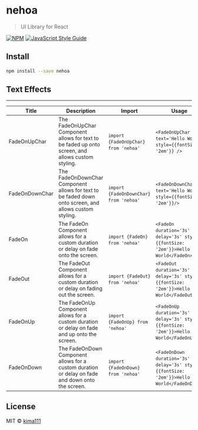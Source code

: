 # nehoa

> UI Library for React

[![NPM](https://img.shields.io/npm/v/nehoa.svg)](https://www.npmjs.com/package/nehoa) [![JavaScript Style Guide](https://img.shields.io/badge/code_style-standard-brightgreen.svg)](https://standardjs.com)

## Install

```bash
npm install --save nehoa
```

## Text Effects
<hr/>

| Title | Description | Import | Usage | Example |
|-------------|-------------|--------|-------|---------|
|FadeOnUpChar|The FadeOnUpChar Component allows for text to be faded up onto screen, and allows custom styling.|`import {FadeOnUpChar} from 'nehoa'`|`<FadeOnUpChar text='Hello World' style={{fontSize: '2em'}} />`|![image info](./images/FadeOnUpChar.gif)|
|FadeOnDownChar|The FadeOnDownChar Component allows for text to be faded down onto screen, and allows custom styling. |`import {FadeOnDownChar} from 'nehoa'`|`<FadeOnDownChar text='Hello World' style={{fontSize: '2em'}}/>`|![image info](./images/FadeOnDownChar.gif)|
|FadeOn|The FadeOn Component allows for a custom duration or delay on fade onto the screen.|`import {FadeOn} from 'nehoa'`|`<FadeOn duration='3s' delay='3s' style={{fontSize: '2em'}}>Hello World</FadeOn>`|![image info](./images/FadeOn.gif)|
|FadeOut|The FadeOut Component allows for a custom duration or delay on fading out the screen.|`import {FadeOut} from 'nehoa'`|`<FadeOut duration='3s' delay='3s' style={{fontSize: '2em'}}>Hello World</FadeOut>`|![image info](./images/FadeOut.gif)|
|FadeOnUp|The FadeOnUp Component allows for a custom duration or delay on fade and up onto the screen.|`import {FadeOnUp} from 'nehoa'`|`<FadeOnUp duration='3s' delay='3s' style={{fontSize: '2em'}}>Hello World</FadeOnUp>`|![image info](./images/FadeOnUp.gif)|
|FadeOnDown|The FadeOnDown Component allows for a custom duration or delay on fade and down onto the screen.|`import {FadeOnDown} from 'nehoa'`|`<FadeOnDown duration='3s' delay='3s' style={{fontSize: '2em'}}>Hello World</FadeOnDown>`|![image info](./images/FadeOnDown.gif)|


## License

MIT © [kima111](https://github.com/kima111)
